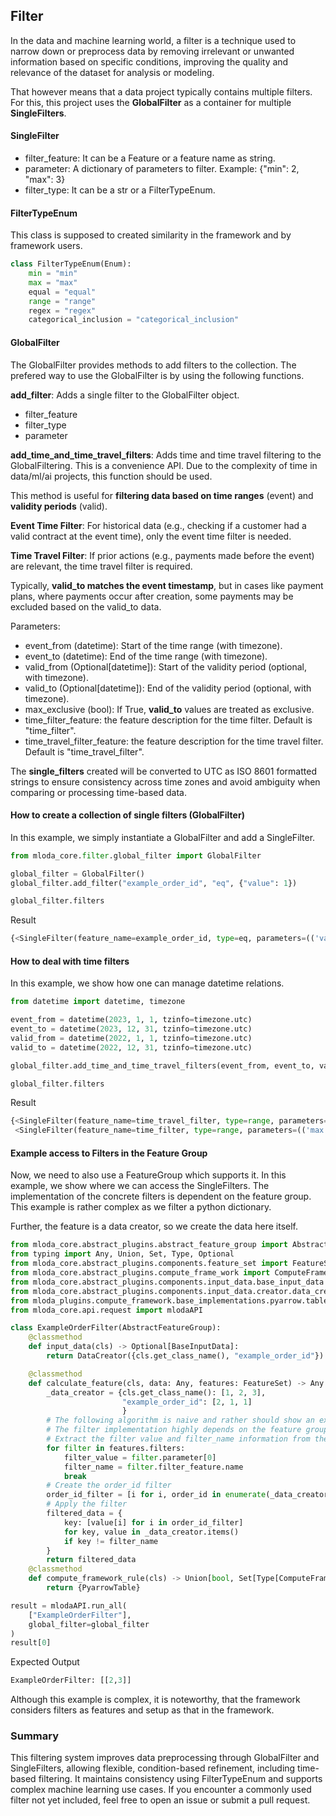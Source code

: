 ## Filter

In the data and machine learning world, a filter is a technique used to narrow down or preprocess data by removing irrelevant or unwanted information based on specific conditions, improving the quality and relevance of the dataset for analysis or modeling.

That however means that a data project typically contains multiple filters. For this, this project uses the **GlobalFilter** as a container for multiple **SingleFilters**. 

#### SingleFilter

-    filter_feature: It can be a Feature or a feature name as string.
-    parameter: A dictionary of parameters to filter. Example: {"min": 2, "max": 3}
-    filter_type: It can be a str or a FilterTypeEnum.

#### FilterTypeEnum

This class is supposed to created similarity in the framework and by framework users.

``` python
class FilterTypeEnum(Enum):
    min = "min"
    max = "max"
    equal = "equal"
    range = "range"
    regex = "regex"
    categorical_inclusion = "categorical_inclusion"
```

#### GlobalFilter

The GlobalFilter provides methods to add filters to the collection. The prefered way to use the GlobalFilter is by using the following functions.

**add_filter**: Adds a single filter to the GlobalFilter object.

-   filter_feature
-   filter_type
-   parameter

**add_time_and_time_travel_filters**: Adds time and time travel filtering to the GlobalFiltering. This is a convenience API. Due to the complexity of time in data/ml/ai projects, this function should be used.

This method is useful for **filtering data based on time ranges** (event) and **validity periods** (valid).

**Event Time Filter**: For historical data (e.g., checking if a customer had a valid contract at the event time), only the event time filter is needed.
    
**Time Travel Filter**: If prior actions (e.g., payments made before the event) are relevant, the time travel filter is required.

Typically, **valid_to matches the event timestamp**, but in cases like payment plans, where payments occur after creation, some payments may be excluded based on the valid_to data.

Parameters:

-   event_from (datetime): Start of the time range (with timezone).
-   event_to (datetime): End of the time range (with timezone).
-   valid_from (Optional[datetime]): Start of the validity period (optional, with timezone).
-   valid_to (Optional[datetime]): End of the validity period (optional, with timezone).
-   max_exclusive (bool): If True, **valid_to** values are treated as exclusive.
-   time_filter_feature: the feature description for the time filter. Default is "time_filter".
-   time_travel_filter_feature: the feature description for the time travel filter. Default is "time_travel_filter".

The **single_filters** created will be converted to UTC as ISO 8601 formatted strings to ensure consistency
    across time zones and avoid ambiguity when comparing or processing time-based data.

#### How to create a collection of single filters (GlobalFilter)

In this example, we simply instantiate a GlobalFilter and add a SingleFilter.

```python
from mloda_core.filter.global_filter import GlobalFilter

global_filter = GlobalFilter()
global_filter.add_filter("example_order_id", "eq", {"value": 1})

global_filter.filters
```

Result

``` python
{<SingleFilter(feature_name=example_order_id, type=eq, parameters=(('value', 1),))>}
```

#### How to deal with time filters

In this example, we show how one can manage datetime relations.

```python
from datetime import datetime, timezone

event_from = datetime(2023, 1, 1, tzinfo=timezone.utc)
event_to = datetime(2023, 12, 31, tzinfo=timezone.utc)
valid_from = datetime(2022, 1, 1, tzinfo=timezone.utc)
valid_to = datetime(2022, 12, 31, tzinfo=timezone.utc)

global_filter.add_time_and_time_travel_filters(event_from, event_to, valid_from, valid_to)

global_filter.filters
```

Result

``` python
{<SingleFilter(feature_name=time_travel_filter, type=range, parameters=(('max', '2022-12-31T00:00:00+00:00'), ('max_exclusive', True), ('min', '2022-01-01T00:00:00+00:00')))>, 
 <SingleFilter(feature_name=time_filter, type=range, parameters=(('max', '2023-12-31T00:00:00+00:00'), ('max_exclusive', True), ('min', '2023-01-01T00:00:00+00:00')))>}
```


#### Example access to Filters in the Feature Group

Now, we need to also use a FeatureGroup which supports it. In this example, we show where we can access the SingleFilters.
The implementation of the concrete filters is dependent on the feature group. This example is rather complex as we filter a python dictionary. 

Further, the feature is a data creator, so we create the data here itself. 

```python
from mloda_core.abstract_plugins.abstract_feature_group import AbstractFeatureGroup
from typing import Any, Union, Set, Type, Optional
from mloda_core.abstract_plugins.components.feature_set import FeatureSet
from mloda_core.abstract_plugins.compute_frame_work import ComputeFrameWork
from mloda_core.abstract_plugins.components.input_data.base_input_data import BaseInputData
from mloda_core.abstract_plugins.components.input_data.creator.data_creator import DataCreator
from mloda_plugins.compute_framework.base_implementations.pyarrow.table import PyarrowTable
from mloda_core.api.request import mlodaAPI

class ExampleOrderFilter(AbstractFeatureGroup):
    @classmethod
    def input_data(cls) -> Optional[BaseInputData]:
        return DataCreator({cls.get_class_name(), "example_order_id"})

    @classmethod
    def calculate_feature(cls, data: Any, features: FeatureSet) -> Any:
        _data_creator = {cls.get_class_name(): [1, 2, 3],
                         "example_order_id": [2, 1, 1]
                         }
        # The following algorithm is naive and rather should show an example than a normal use case.
        # The filter implementation highly depends on the feature group!
        # Extract the filter value and filter_name information from the filters.
        for filter in features.filters:
            filter_value = filter.parameter[0]
            filter_name = filter.filter_feature.name
            break
        # Create the order_id filter
        order_id_filter = [i for i, order_id in enumerate(_data_creator[filter_name]) if order_id == filter_value[1]]
        # Apply the filter
        filtered_data = {
            key: [value[i] for i in order_id_filter]
            for key, value in _data_creator.items()
            if key != filter_name
        }
        return filtered_data
    @classmethod
    def compute_framework_rule(cls) -> Union[bool, Set[Type[ComputeFrameWork]]]:
        return {PyarrowTable}

result = mlodaAPI.run_all(
    ["ExampleOrderFilter"], 
    global_filter=global_filter
)
result[0]
```
Expected Output

```python
ExampleOrderFilter: [[2,3]]
```

Although this example is complex, it is noteworthy, that the framework considers filters as features and setup as that in the framework. 

### Summary

This filtering system improves data preprocessing through GlobalFilter and SingleFilters, allowing flexible, condition-based refinement, including time-based filtering. It maintains consistency using FilterTypeEnum and supports complex machine learning use cases. If you encounter a commonly used filter not yet included, feel free to open an issue or submit a pull request.